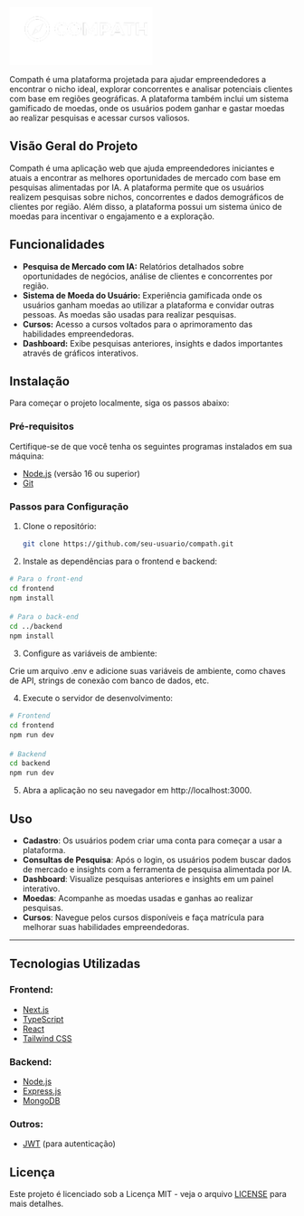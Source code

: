 ![Logo](./frontend/public/images/logo-full-white.png)

Compath é uma plataforma projetada para ajudar empreendedores a encontrar o nicho ideal, explorar concorrentes e analisar potenciais clientes com base em regiões geográficas. A plataforma também inclui um sistema gamificado de moedas, onde os usuários podem ganhar e gastar moedas ao realizar pesquisas e acessar cursos valiosos.

## Visão Geral do Projeto

Compath é uma aplicação web que ajuda empreendedores iniciantes e atuais a encontrar as melhores oportunidades de mercado com base em pesquisas alimentadas por IA. A plataforma permite que os usuários realizem pesquisas sobre nichos, concorrentes e dados demográficos de clientes por região. Além disso, a plataforma possui um sistema único de moedas para incentivar o engajamento e a exploração.

## Funcionalidades

- **Pesquisa de Mercado com IA:** Relatórios detalhados sobre oportunidades de negócios, análise de clientes e concorrentes por região.
- **Sistema de Moeda do Usuário:** Experiência gamificada onde os usuários ganham moedas ao utilizar a plataforma e convidar outras pessoas. As moedas são usadas para realizar pesquisas.
- **Cursos:** Acesso a cursos voltados para o aprimoramento das habilidades empreendedoras.
- **Dashboard:** Exibe pesquisas anteriores, insights e dados importantes através de gráficos interativos.

## Instalação

Para começar o projeto localmente, siga os passos abaixo:

### Pré-requisitos

Certifique-se de que você tenha os seguintes programas instalados em sua máquina:

- [Node.js](https://nodejs.org/en/) (versão 16 ou superior)
- [Git](https://git-scm.com/)

### Passos para Configuração

1. Clone o repositório:
   ```bash
   git clone https://github.com/seu-usuario/compath.git
   ```

2. Instale as dependências para o frontend e backend:

```bash
# Para o front-end
cd frontend
npm install

# Para o back-end
cd ../backend
npm install
```

3. Configure as variáveis de ambiente:

Crie um arquivo .env e adicione suas variáveis de ambiente, como chaves de API, strings de conexão com banco de dados, etc.

4. Execute o servidor de desenvolvimento:

```bash
# Frontend
cd frontend
npm run dev

# Backend
cd backend
npm run dev

```

5. Abra a aplicação no seu navegador em http://localhost:3000.

## Uso

- **Cadastro**: Os usuários podem criar uma conta para começar a usar a plataforma.
- **Consultas de Pesquisa**: Após o login, os usuários podem buscar dados de mercado e insights com a ferramenta de pesquisa alimentada por IA.
- **Dashboard**: Visualize pesquisas anteriores e insights em um painel interativo.
- **Moedas**: Acompanhe as moedas usadas e ganhas ao realizar pesquisas.
- **Cursos**: Navegue pelos cursos disponíveis e faça matrícula para melhorar suas habilidades empreendedoras.

---

## Tecnologias Utilizadas

### Frontend:
- [Next.js](https://nextjs.org/)
- [TypeScript](https://www.typescriptlang.org/)
- [React](https://reactjs.org/)
- [Tailwind CSS](https://tailwindcss.com/)

### Backend:
- [Node.js](https://nodejs.org/en/)
- [Express.js](https://expressjs.com/)
- [MongoDB](https://www.mongodb.com/)

### Outros:
- [JWT](https://jwt.io/) (para autenticação)

## Licença

Este projeto é licenciado sob a Licença MIT - veja o arquivo [LICENSE](./LICENSE) para mais detalhes.
